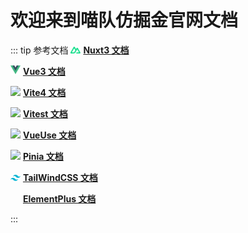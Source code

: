 # 欢迎来到喵队仿掘金官网文档

::: tip 参考文档
<img
src="./public/svg/nuxt3.svg"
width="16" />
[**Nuxt3 文档**](https://nuxt.com/ "Nuxt3英文文档")

<img
src="./public/svg/vue3.svg"
width="16" />
[**Vue3 文档**](https://cn.vuejs.org/ "Vue3中文文档")

<img
src="https://cn.vitejs.dev/logo.svg"
width="16" />
[**Vite4 文档**](https://cn.vitejs.dev/ "Vite4中文文档")

<img
src="https://cn.vitest.dev/logo.svg"
width="16" />
[**Vitest 文档**](https://cn.vitest.dev/ "Vitest中文文档")

<img
src="https://d33wubrfki0l68.cloudfront.net/2f6479d73bc25170dc532dd42e059166573bf478/61057/favicon.svg"
width="16" />
[**VueUse 文档**](https://vueuse.org/functions.html "VueUse英文文档")

<img
src="https://pinia.vuejs.org/logo.svg"
width="16" />
[**Pinia 文档**](https://pinia.vuejs.org/zh/ "Pinia中文文档")

<img
src="./public/svg/tailwindcss.svg"
width="16" />
[**TailWindCSS 文档**](https://www.tailwindcss.cn/docs "TailWindCSS中文文档 更新有延迟")

<img
src="https://element-plus.gitee.io/images/element-plus-logo.svg"
width="16" height="16"
style="object-fit: cover;object-position: 0 50%;" />
[**ElementPlus 文档**](https://element-plus.gitee.io/zh-CN/ "ElementPlus中文文档")

:::
